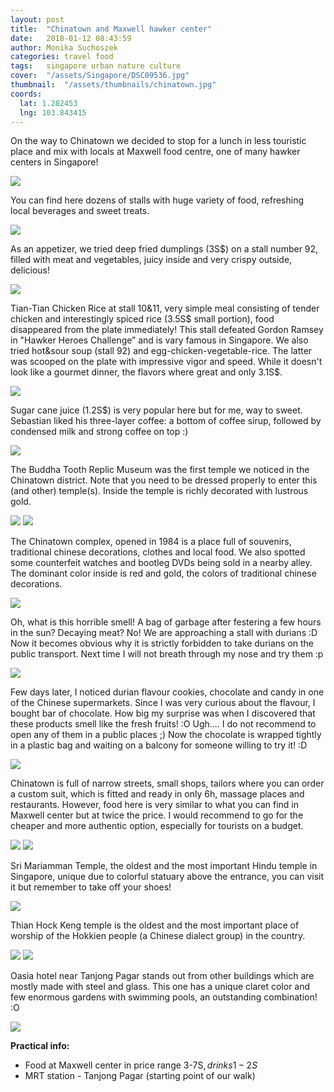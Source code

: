 ```yaml
---
layout: post
title:  "Chinatown and Maxwell hawker center"
date:   2018-01-12 08:43:59
author: Monika Suchoszek
categories: travel food
tags:	singapore urban nature culture
cover:  "/assets/Singapore/DSC09536.jpg"
thumbnail:  "/assets/thumbnails/chinatown.jpg"
coords:
  lat: 1.282453
  lng: 103.843415
---
```

On the way to Chinatown we decided to stop for a lunch in less touristic place and mix with locals at Maxwell 
food centre, one of many hawker centers in Singapore!

<img src="/assets/Singapore/DSC09471.jpg">

You can find here dozens of stalls with huge variety of food, refreshing local beverages and sweet treats.

<img src="/assets/Singapore/DSC09472.jpg">

As an appetizer, we tried deep fried dumplings (3S$) on a stall number 92, filled with meat and vegetables, juicy 
inside and very crispy outside, delicious!

<img src="/assets/Singapore/DSC09472.1.jpg">

Tian-Tian Chicken Rice at stall 10&amp;11, very simple meal consisting of tender chicken and interestingly spiced rice 
(3.5S$ small portion), food disappeared from the plate immediately!
This stall defeated Gordon Ramsey in "Hawker Heroes Challenge” and is vary famous in Singapore. We also tried 
hot&amp;sour soup (stall 92) and egg-chicken-vegetable-rice. The latter was scooped on the plate with impressive 
vigor and speed. While it doesn't look like a gourmet dinner, the flavors where great and only 3.1S$.

<img src="/assets/Singapore/DSC09472.2.jpg">

Sugar cane juice (1.2S$) is very popular here but for me, way to sweet. Sebastian liked his three-layer coffee: a 
bottom of coffee sirup, followed by condensed milk and strong coffee on top :)

<img src="/assets/Singapore/DSC09472.3.jpg">

The Buddha Tooth Replic Museum was the first temple we noticed in the Chinatown district. Note that you need to be 
dressed properly to enter this (and other) temple(s). Inside the temple is richly decorated with lustrous gold.

<img src="/assets/Singapore/DSC09476.jpg">
<img src="/assets/Singapore/DSC09488.jpg">

The Chinatown complex, opened in 1984 is a place full of souvenirs, traditional chinese decorations, clothes and 
local food. We also spotted some counterfeit watches and bootleg DVDs being sold in a nearby alley. The dominant 
color inside is red and gold, the colors of traditional chinese decorations.

<img src="/assets/Singapore/DSC09496.jpg">

Oh, what is this horrible smell! A bag of garbage after festering a few hours in the sun? Decaying meat? No! We 
are approaching a stall with durians :D Now it becomes obvious why it is strictly forbidden to take durians on the 
public transport. Next time I will not breath through my nose and try them :p

<img src="/assets/Singapore/DSC09497.jpg">

Few days later, I noticed durian flavour cookies, chocolate and candy in one of the Chinese supermarkets. Since I 
was very curious about the flavour, I bought bar of chocolate. How big my surprise was when I discovered that these 
products smell like the fresh fruits! :O Ugh.... I do not recommend to open any of them in a public places ;) Now the 
chocolate is wrapped tightly in a plastic bag and waiting on a balcony for someone willing to try it! :D

<img src="/assets/Singapore/IMG_20180112_18253884501.jpg">

Chinatown is full of narrow streets, small shops, tailors where you can order a custom suit, which is fitted and 
ready in only 6h, massage places and restaurants. However, food here is very similar to what you can find in Maxwell 
center but at twice the price. I would recommend to go for the cheaper and more authentic option, especially for 
tourists on a budget.

<div class="row">
<img src="/assets/Singapore/DSC09478-1-e1515723684531.jpg">
<img src="/assets/Singapore/DSC09508-e1515723760877.jpg">
</div>

Sri Mariamman Temple, the oldest and the most important Hindu temple in Singapore, unique due to colorful statuary 
above the entrance, you can visit it but remember to take off your shoes!

<img src="/assets/Singapore/DSC09525.jpg">

Thian Hock Keng temple is the oldest and the most important place of worship of the Hokkien people (a Chinese dialect 
group) in the country.

<img src="/assets/Singapore/DSC09526.jpg">
<img src="/assets/Singapore/DSC09536.jpg">

Oasia hotel near Tanjong Pagar stands out from other buildings which are mostly made with steel and glass. This one 
has a unique claret color and few enormous gardens with swimming pools, an outstanding combination! :O

<img src="/assets/Singapore/DSC09541-e1515723702413.jpg">


__Practical info:__
  * Food at Maxwell center in price range 3-7S$, drinks 1-2S$
  * MRT station - Tanjong Pagar (starting point of our walk)
  
